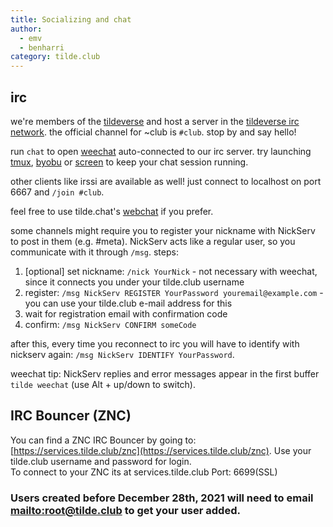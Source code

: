 ```yaml
---
title: Socializing and chat
author: 
  - emv
  - benharri
category: tilde.club
---
```


## irc

we're members of the [tildeverse](https://tildeverse.org) and host a server
in the [tildeverse irc network](https://tilde.chat). the official channel for
~club is `#club`. stop by and say hello!

run `chat` to open [weechat](https://weechat.org) auto-connected to our irc
server. try launching [tmux](tmux.html), [byobu](https://superuser.com/a/423397)
 or [screen](screen.html) to keep your chat session running.

other clients like irssi are available as well! just connect to localhost on
port 6667 and `/join #club`.

feel free to use tilde.chat's [webchat](https://web.tilde.chat/?join=club) if
you prefer.

some channels might require you to register your nickname with NickServ to post in them (e.g. #meta). NickServ acts like a regular user, so you communicate with it through `/msg`. steps:

1. [optional] set nickname: `/nick YourNick` - not necessary with weechat, since it connects you under your tilde.club username
2. register: `/msg NickServ REGISTER YourPassword youremail@example.com` - you can use your tilde.club e-mail address for this
3. wait for registration email with confirmation code
4. confirm: `/msg NickServ CONFIRM someCode`

after this, every time you reconnect to irc you will have to identify with nickserv again: `/msg NickServ IDENTIFY YourPassword`.  

weechat tip: NickServ replies and error messages appear in the first buffer `tilde weechat` (use Alt + up/down to switch).

## IRC Bouncer (ZNC)

You can find a ZNC IRC Bouncer by going to: [https://services.tilde.club/znc](https://services.tilde.club/znc).
Use your tilde.club username and password for login.  
To connect to your ZNC its at services.tilde.club   Port: 6699(SSL)

### Users created before December 28th, 2021 will need to email [mailto:root@tilde.club](root@tilde.club) to get your user added. 

